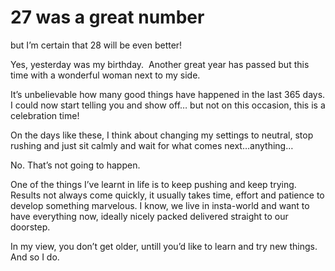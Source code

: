 # 27 was a great number

but I&#8217;m certain that 28 will be even better!

<p style="text-align: left;">
  Yes, yesterday was my birthday.  Another great year has passed but this time with a wonderful woman next to my side.
</p>

<p style="text-align: left;">
  It&#8217;s unbelievable how many good things have happened in the last 365 days. I could now start telling you and show off&#8230; but not on this occasion, this is a celebration time!
</p>

<p style="text-align: left;">
  On the days like these, I think about changing my settings to neutral, stop rushing and just sit calmly and wait for what comes next&#8230;anything&#8230;
</p>

<p style="text-align: left;">
  No. That&#8217;s not going to happen.
</p>

<p style="text-align: left;">
  One of the things I&#8217;ve learnt in life is to keep pushing and keep trying. Results not always come quickly, it usually takes time, effort and patience to develop something marvelous. I know, we live in insta-world and want to have everything now, ideally nicely packed delivered straight to our doorstep.
</p>

<p style="text-align: left;">
  In my view, you don&#8217;t get older, untill you&#8217;d like to learn and try new things. And so I do.
</p>
